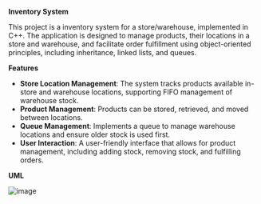 **Inventory System**

This project is a inventory system for a store/warehouse, implemented in C++. The application is designed to manage products, their locations in a store and warehouse, and facilitate order fulfillment using object-oriented principles, including inheritance, linked lists, and queues.

**Features**

- **Store Location Management**: The system tracks products available in-store and warehouse locations, supporting FIFO management of warehouse stock.
- **Product Management**: Products can be stored, retrieved, and moved between locations.
- **Queue Management**: Implements a queue to manage warehouse locations and ensure older stock is used first.
- **User Interaction**: A user-friendly interface that allows for product management, including adding stock, removing stock, and fulfilling orders.


**UML**

![image](https://github.com/user-attachments/assets/270cbf40-9b06-456f-8912-60a2e973c9cc)
